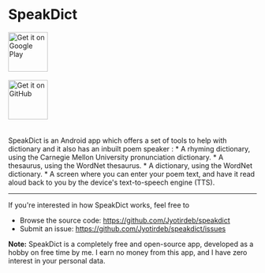 SpeakDict
==============
<a href="https://play.google.com/store/apps/" target="_blank">
<img src="https://play.google.com/intl/en_us/badges/images/generic/en-play-badge.png" alt="Get it on Google Play" height="80"/></a>
<br>
<br>
<a href="https://github.com/Jyotirdeb/SpeakDict/blob/master/app/app-release.apk" target="_blank">
<img src="https://assets-cdn.github.com/images/modules/logos_page/GitHub-Logo.png" alt="Get it on GitHub" height="80"/></a>
<br>
<br>
<br>
SpeakDict is an Android app which offers a set of tools to help with dictionary and it also has an inbuilt poem speaker :
* A rhyming dictionary, using the Carnegie Mellon University pronunciation dictionary.
* A thesaurus, using the WordNet thesaurus.
* A dictionary, using the WordNet dictionary.
* A screen where you can enter your poem text, and have it read aloud back to you by the device's text-to-speech engine (TTS).

--------------

If you're interested in how SpeakDict works, feel free to
* Browse the source code: https://github.com/Jyotirdeb/speakdict
* Submit an issue: https://github.com/Jyotirdeb/speakdict/issues

<b>Note:</b> SpeakDict is a completely free and open-source app, developed as a hobby on free time by me.  I earn no money from this app, and I have zero interest in your personal data.